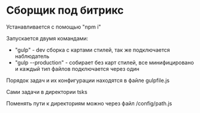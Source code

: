 <h1>Сборщик под битрикс</h1>
<p>
    Устанавливается с помощью "npm i"
</p>
<p>
    Запускается двумя командами:
</p>
<ul>
    <li>
        "gulp" - dev сборка с картами стилей, так же подключается наблюдатель
    </li>
    <li>
        "gulp --production" - собирает без карт стилей, все минифицировано и каждый тип файлов подключается через один
    </li>
</ul>
<p>
    Порядок задач и их конфигурации находятся в файле gulpfile.js
</p>
<p>
    Сами задачи в директории tsks
</p>
<p>
    Поменять пути к директориям можно через файл /config/path.js
</p>